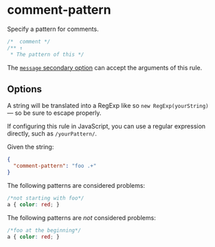 # comment-pattern

Specify a pattern for comments.

<!-- prettier-ignore -->
```css
/*  comment */
/** ↑
 * The pattern of this */
```

The [`message` secondary option](../../../docs/user-guide/configure.md#message) can accept the arguments of this rule.

## Options

A string will be translated into a RegExp like so `new RegExp(yourString)` — so be sure to escape properly.

If configuring this rule in JavaScript, you can use a regular expression directly, such as `/yourPattern/`.

Given the string:

```json
{
  "comment-pattern": "foo .+"
}
```

The following patterns are considered problems:

<!-- prettier-ignore -->
```css
/*not starting with foo*/
a { color: red; }
```

The following patterns are _not_ considered problems:

<!-- prettier-ignore -->
```css
/*foo at the beginning*/
a { color: red; }
```

